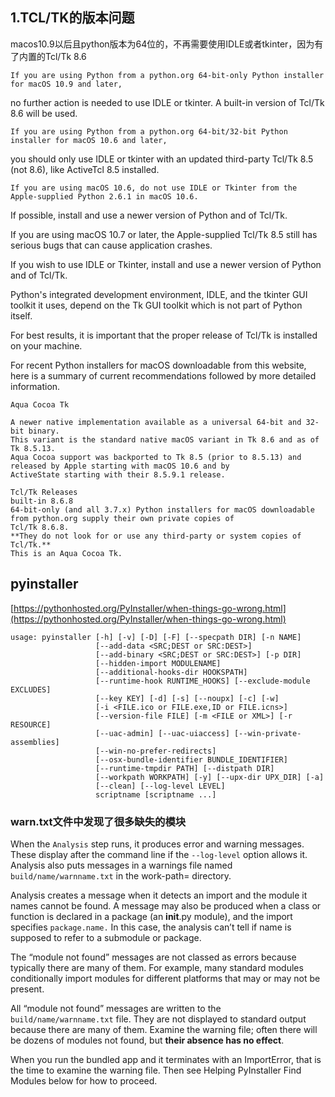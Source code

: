 ## 1.TCL/TK的版本问题

macos10.9以后且python版本为64位的，不再需要使用IDLE或者tkinter，因为有了内置的Tcl/Tk 8.6

`If you are using Python from a python.org 64-bit-only Python installer for macOS 10.9 and later,`

no further action is needed to use IDLE or tkinter. A built-in version of Tcl/Tk 8.6 will be used.

`If you are using Python from a python.org 64-bit/32-bit Python installer for macOS 10.6 and later,`

you should only use IDLE or tkinter with an updated third-party Tcl/Tk 8.5 (not 8.6), like ActiveTcl 8.5 installed.

`If you are using macOS 10.6, do not use IDLE or Tkinter from the Apple-supplied Python 2.6.1 in macOS 10.6.`

If possible, install and use a newer version of Python and of Tcl/Tk.

If you are using macOS 10.7 or later, the Apple-supplied Tcl/Tk 8.5 still has serious bugs that can cause application
crashes.

If you wish to use IDLE or Tkinter, install and use a newer version of Python and of Tcl/Tk.

Python's integrated development environment, IDLE, and the tkinter GUI toolkit it uses, depend on the Tk GUI toolkit
which is not part of Python itself.

For best results, it is important that the proper release of Tcl/Tk is installed on your machine.

For recent Python installers for macOS downloadable from this website, here is a summary of current recommendations
followed by more detailed information.

```
Aqua Cocoa Tk

A newer native implementation available as a universal 64-bit and 32-bit binary.
This variant is the standard native macOS variant in Tk 8.6 and as of Tk 8.5.13.
Aqua Cocoa support was backported to Tk 8.5 (prior to 8.5.13) and released by Apple starting with macOS 10.6 and by
ActiveState starting with their 8.5.9.1 release.
```

```
Tcl/Tk Releases
built-in 8.6.8
64-bit-only (and all 3.7.x) Python installers for macOS downloadable from python.org supply their own private copies of
Tcl/Tk 8.6.8.
**They do not look for or use any third-party or system copies of Tcl/Tk.**
This is an Aqua Cocoa Tk.
```


## pyinstaller

[https://pythonhosted.org/PyInstaller/when-things-go-wrong.html](https://pythonhosted.org/PyInstaller/when-things-go-wrong.html)

```
usage: pyinstaller [-h] [-v] [-D] [-F] [--specpath DIR] [-n NAME]
                   [--add-data <SRC;DEST or SRC:DEST>]
                   [--add-binary <SRC;DEST or SRC:DEST>] [-p DIR]
                   [--hidden-import MODULENAME]
                   [--additional-hooks-dir HOOKSPATH]
                   [--runtime-hook RUNTIME_HOOKS] [--exclude-module EXCLUDES]
                   [--key KEY] [-d] [-s] [--noupx] [-c] [-w]
                   [-i <FILE.ico or FILE.exe,ID or FILE.icns>]
                   [--version-file FILE] [-m <FILE or XML>] [-r RESOURCE]
                   [--uac-admin] [--uac-uiaccess] [--win-private-assemblies]
                   [--win-no-prefer-redirects]
                   [--osx-bundle-identifier BUNDLE_IDENTIFIER]
                   [--runtime-tmpdir PATH] [--distpath DIR]
                   [--workpath WORKPATH] [-y] [--upx-dir UPX_DIR] [-a]
                   [--clean] [--log-level LEVEL]
                   scriptname [scriptname ...]
```

### warn.txt文件中发现了很多缺失的模块

When the `Analysis` step runs, it produces error and warning messages. These display after the command line if the
`--log-level` option allows it. Analysis also puts messages in a warnings file named `build/name/warnname.txt` in the
work-path= directory.

Analysis creates a message when it detects an import and the module it names cannot be found. A message may also be
produced when a class or function is declared in a package (an __init__.py module), and the import specifies `package.name.`
In this case, the analysis can’t tell if name is supposed to refer to a submodule or package.

The “module not found” messages are not classed as errors because typically there are many of them. For example, many
standard modules conditionally import modules for different platforms that may or may not be present.

All “module not found” messages are written to the `build/name/warnname.txt` file. They are not displayed to standard
output because there are many of them. Examine the warning file; often there will be dozens of modules not found, but
**their absence has no effect**.

When you run the bundled app and it terminates with an ImportError, that is the time to examine the warning file. Then
see Helping PyInstaller Find Modules below for how to proceed.

